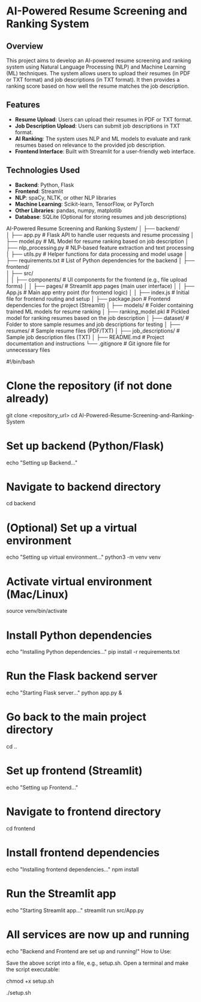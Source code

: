 # AI-Powered Resume Screening and Ranking System

## Overview
This project aims to develop an AI-powered resume screening and ranking system using Natural Language Processing (NLP) and Machine Learning (ML) techniques. The system allows users to upload their resumes (in PDF or TXT format) and job descriptions (in TXT format). It then provides a ranking score based on how well the resume matches the job description.

## Features
- **Resume Upload**: Users can upload their resumes in PDF or TXT format.
- **Job Description Upload**: Users can submit job descriptions in TXT format.
- **AI Ranking**: The system uses NLP and ML models to evaluate and rank resumes based on relevance to the provided job description.
- **Frontend Interface**: Built with Streamlit for a user-friendly web interface.

## Technologies Used
- **Backend**: Python, Flask
- **Frontend**: Streamlit
- **NLP**: spaCy, NLTK, or other NLP libraries
- **Machine Learning**: Scikit-learn, TensorFlow, or PyTorch
- **Other Libraries**: pandas, numpy, matplotlib
- **Database**: SQLite (Optional for storing resumes and job descriptions)

 AI-Powered Resume Screening and Ranking System/
│
├── backend/                   
│   ├── app.py               # Flask API to handle user requests and resume processing
│   ├── model.py             # ML Model for resume ranking based on job description
│   ├── nlp_processing.py    # NLP-based feature extraction and text processing
│   ├── utils.py             # Helper functions for data processing and model usage
│   ├── requirements.txt     # List of Python dependencies for the backend
│
├── frontend/                 
│   ├── src/                 
│   │   ├── components/      # UI components for the frontend (e.g., file upload forms)
│   │   ├── pages/           # Streamlit app pages (main user interface)
│   │   ├── App.js           # Main app entry point (for frontend logic)
│   │   ├── index.js         # Initial file for frontend routing and setup
│   ├── package.json         # Frontend dependencies for the project (Streamlit)
│
├── models/                  # Folder containing trained ML models for resume ranking
│   ├── ranking_model.pkl    # Pickled model for ranking resumes based on the job description
│
├── dataset/                 # Folder to store sample resumes and job descriptions for testing
│   ├── resumes/             # Sample resume files (PDF/TXT)
│   ├── job_descriptions/    # Sample job description files (TXT)
│
├── README.md                # Project documentation and instructions
└── .gitignore               # Git ignore file for unnecessary files

#!/bin/bash

# Clone the repository (if not done already)
git clone <repository_url>
cd AI-Powered-Resume-Screening-and-Ranking-System

# Set up backend (Python/Flask)
echo "Setting up Backend..."

# Navigate to backend directory
cd backend

# (Optional) Set up a virtual environment
echo "Setting up virtual environment..."
python3 -m venv venv

# Activate virtual environment (Mac/Linux)
source venv/bin/activate

# Install Python dependencies
echo "Installing Python dependencies..."
pip install -r requirements.txt

# Run the Flask backend server
echo "Starting Flask server..."
python app.py &

# Go back to the main project directory
cd ..

# Set up frontend (Streamlit)
echo "Setting up Frontend..."

# Navigate to frontend directory
cd frontend

# Install frontend dependencies
echo "Installing frontend dependencies..."
npm install

# Run the Streamlit app
echo "Starting Streamlit app..."
streamlit run src/App.py

# All services are now up and running
echo "Backend and Frontend are set up and running!"
How to Use:


Save the above script into a file, e.g., setup.sh.
Open a terminal and make the script executable:
 
chmod +x setup.sh
 
 
./setup.sh


